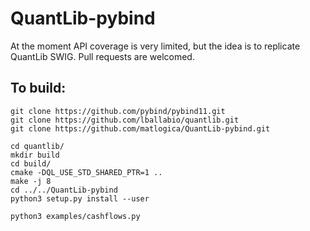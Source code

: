 # QuantLib-pybind
At the moment API coverage is very limited, but the idea is to replicate QuantLib SWIG. Pull requests are welcomed.

## To build:
```
git clone https://github.com/pybind/pybind11.git
git clone https://github.com/lballabio/quantlib.git
git clone https://github.com/matlogica/QuantLib-pybind.git

cd quantlib/
mkdir build
cd build/
cmake -DQL_USE_STD_SHARED_PTR=1 ..
make -j 8
cd ../../QuantLib-pybind
python3 setup.py install --user

python3 examples/cashflows.py
```
